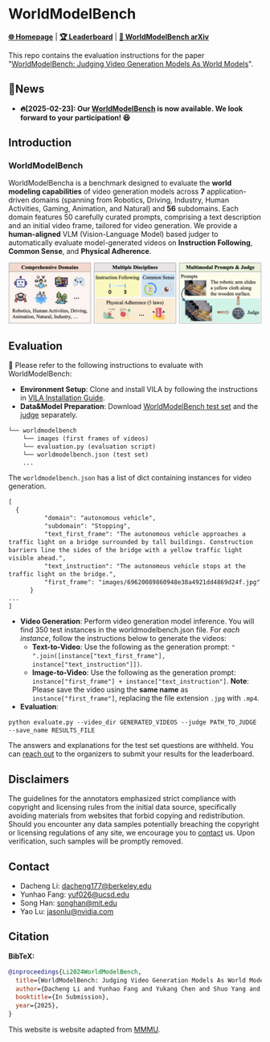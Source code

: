 # WorldModelBench

[**🌐 Homepage**](https://seerkfang.github.io/world-model-benchmark.github.io/) | [**🏆 Leaderboard**](https://seerkfang.github.io/world-model-benchmark.github.io/#leaderboard) | [**📖 WorldModelBench arXiv**](https://arxiv.org/pdf/2311.16502.pdf)

This repo contains the evaluation instructions for the paper "[WorldModelBench: Judging Video Generation Models As World Models](https://drive.google.com/drive/folders/1mBBGM1E14JlmXmqRFonlqs76d9uBBZ0T?usp=drive_link)".

## 🔔News

- **🔥[2025-02-23]: Our [WorldModelBench](https://seerkfang.github.io/world-model-benchmark.github.io/) is now available. We look forward to your participation! 😆**

## Introduction

### WorldModelBench

WorldModelBencha is a benchmark designed to evaluate the **world modeling capabilities** of video generation models across **7** application-driven domains (spanning from Robotics, Driving, Industry, Human Activities, Gaming, Animation, and Natural) and **56** subdomains. Each domain features 50 carefully curated prompts, comprising a text description and an initial video frame, tailored for video generation. We provide a **human-aligned** VLM (Vision-Language Model) based judger to automatically evaluate model-generated videos on **Instruction Following**, **Common Sense**, and **Physical Adherence**.

![Alt text](worldmodelbench.png)

## Evaluation

🎯 Please refer to the following instructions to evaluate with WorldModelBench:
- **Environment Setup**: Clone and install VILA by following the instructions in [VILA Installation Guide](https://github.com/NVlabs/VILA?tab=readme-ov-file#installation).
- **Data&Model Preparation**: Download [WorldModelBench test set](https://huggingface.co/datasets/Efficient-Large-Model/worldmodelbench) and the [judge](https://huggingface.co/Efficient-Large-Model/vila-ewm-qwen2-1.5b) separately.
```
└── worldmodelbench
    └── images (first frames of videos)
    └── evaluation.py (evaluation script)
    └── worldmodelbench.json (test set)
    ...
```
The ```worldmodelbench.json``` has a list of dict containing instances for video generation.
```
[
  {
          "domain": "autonomous vehicle",
          "subdomain": "Stopping",
          "text_first_frame": "The autonomous vehicle approaches a traffic light on a bridge surrounded by tall buildings. Construction barriers line the sides of the bridge with a yellow traffic light visible ahead.",
          "text_instruction": "The autonomous vehicle stops at the traffic light on the bridge.",
          "first_frame": "images/69620089860948e38a4921dd4869d24f.jpg"
      }
...
]
```
- **Video Generation**: Perform video generation model inference. You will find 350 test instances in the worldmodelbench.json file. For *each instance*, follow the instructions below to generate the videos:
  - **Text-to-Video**: Use the following as the generation prompt: ```" ".join([instance["text_first_frame"], instance["text_instruction"]])```.
  - **Image-to-Video**: Use the following as the generation prompt: ```instance["first_frame"] + instance["text_instruction"]```.
**Note**: Please save the video using the **same name** as ```instance["first_frame"]```, replacing the file extension ```.jpg``` with ```.mp4```.
- **Evaluation**:
```
python evaluate.py --video_dir GENERATED_VIDEOS --judge PATH_TO_JUDGE --save_name RESULTS_FILE
```

The answers and explanations for the test set questions are withheld. You can [reach out](https://github.com/WorldModelBench-Team/WorldModelBench#contact) to the organizers to submit your results for the leaderboard.

## Disclaimers
The guidelines for the annotators emphasized strict compliance with copyright and licensing rules from the initial data source, specifically avoiding materials from websites that forbid copying and redistribution. 
Should you encounter any data samples potentially breaching the copyright or licensing regulations of any site, we encourage you to [contact](#contact) us. Upon verification, such samples will be promptly removed.

## Contact
- Dacheng Li: dacheng177@berkeley.edu
- Yunhao Fang: yuf026@ucsd.edu
- Song Han: songhan@mit.edu
- Yao Lu: jasonlu@nvidia.com

## Citation

**BibTeX:**
```bibtex
@inproceedings{Li2024WorldModelBench,
  title={WorldModelBench: Judging Video Generation Models As World Models},
  author={Dacheng Li and Yunhao Fang and Yukang Chen and Shuo Yang and Shiyi Cao and Justin Wong and Xiaolong Wang and Hongxu Yin and Joseph E. Gonzalez and Ion Stoica and Song Han and Yao Lu},
  booktitle={In Submission},
  year={2025},
}
```
This website is website adapted from [MMMU](https://github.com/MMMU-Benchmark/MMMU).
